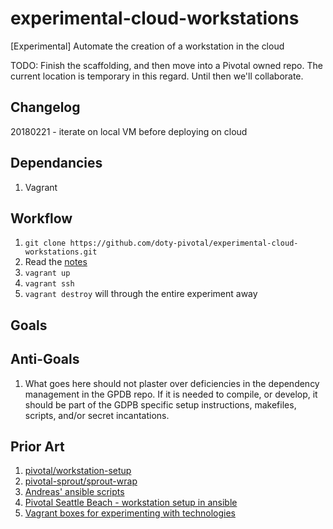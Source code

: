 # experimental-cloud-workstations
[Experimental] Automate the creation of a workstation in the cloud

TODO: Finish the scaffolding, and then move into a Pivotal owned repo. The
current location is temporary in this regard. Until then we'll collaborate.

## Changelog

20180221 - iterate on local VM before deploying on cloud

## Dependancies

1. Vagrant

## Workflow

1. `git clone https://github.com/doty-pivotal/experimental-cloud-workstations.git`
1. Read the [notes](./notes.md)
1. `vagrant up`
1. `vagrant ssh`
1. `vagrant destroy` will through the entire experiment away

## Goals

## Anti-Goals

1. What goes here should not plaster over deficiencies in the dependency
   management in the GPDB repo.  If it is needed to compile, or develop, it
   should be part of the GDPB specific setup instructions, makefiles, scripts,
   and/or secret incantations.

## Prior Art

1. [pivotal/workstation-setup](https://github.com/pivotal/workstation-setup/)
1. [pivotal-sprout/sprout-wrap](https://github.com/pivotal-sprout/sprout-wrap)
1. [Andreas' ansible scripts](https://github.com/andreasscherbaum/gpdb-ansible)
1. [Pivotal Seattle Beach - workstation setup in ansible](https://github.com/seattle-beach/alfalfa)
1. [Vagrant boxes for experimenting with technologies](https://github.com/bltavares/vagrant-baseline)

